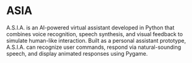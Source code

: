 # ASIA
A.S.I.A. is an AI-powered virtual assistant developed in Python that combines voice recognition, speech synthesis, and visual feedback to simulate human-like interaction. Built as a personal assistant prototype, A.S.I.A. can recognize user commands, respond via natural-sounding speech, and display animated responses using Pygame.
